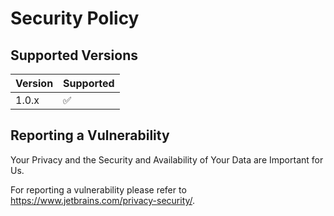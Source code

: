 # Security Policy

## Supported Versions

| Version | Supported          |
| ------- | ------------------ |
| 1.0.x   | :white_check_mark: |

## Reporting a Vulnerability

Your Privacy and the Security and Availability of Your Data are Important for Us.

For reporting a vulnerability please refer to https://www.jetbrains.com/privacy-security/.
